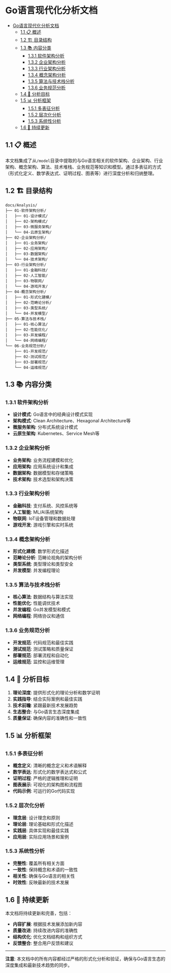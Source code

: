 # Go语言现代化分析文档

<!-- TOC START -->
- [Go语言现代化分析文档](#go语言现代化分析文档)
  - [1.1 📋 概述](#11--概述)
  - [1.2 🏗️ 目录结构](#12-️-目录结构)
  - [1.3 📚 内容分类](#13--内容分类)
    - [1.3.1 软件架构分析](#131-软件架构分析)
    - [1.3.2 企业架构分析](#132-企业架构分析)
    - [1.3.3 行业架构分析](#133-行业架构分析)
    - [1.3.4 概念架构分析](#134-概念架构分析)
    - [1.3.5 算法与技术栈分析](#135-算法与技术栈分析)
    - [1.3.6 业务规范分析](#136-业务规范分析)
  - [1.4 🎯 分析目标](#14--分析目标)
  - [1.5 📊 分析框架](#15--分析框架)
    - [1.5.1 多表征分析](#151-多表征分析)
    - [1.5.2 层次化分析](#152-层次化分析)
    - [1.5.3 系统性分析](#153-系统性分析)
  - [1.6 🔄 持续更新](#16--持续更新)
<!-- TOC END -->

## 1.1 📋 概述

本文档集成了从`/model`目录中提取的与Go语言相关的软件架构、企业架构、行业架构、概念架构、算法、技术堆栈、业务规范等知识和模型。通过多表征的方式（形式化定义、数学表达式、证明过程、图表等）进行深度分析和归纳整理。

## 1.2 🏗️ 目录结构

```text
docs/Analysis/
├── 01-软件架构分析/
│   ├── 01-设计模式/
│   ├── 02-架构模式/
│   ├── 03-微服务架构/
│   └── 04-云原生架构/
├── 02-企业架构分析/
│   ├── 01-业务架构/
│   ├── 02-应用架构/
│   ├── 03-数据架构/
│   └── 04-技术架构/
├── 03-行业架构分析/
│   ├── 01-金融科技/
│   ├── 02-人工智能/
│   ├── 03-物联网/
│   └── 04-游戏开发/
├── 04-概念架构分析/
│   ├── 01-形式化建模/
│   ├── 02-范畴论分析/
│   ├── 03-类型系统/
│   └── 04-并发模型/
├── 05-算法与技术栈/
│   ├── 01-核心算法/
│   ├── 02-性能优化/
│   ├── 03-并发编程/
│   └── 04-网络编程/
└── 06-业务规范分析/
    ├── 01-开发规范/
    ├── 02-测试规范/
    ├── 03-部署规范/
    └── 04-运维规范/
```

## 1.3 📚 内容分类

### 1.3.1 软件架构分析

- **设计模式**: Go语言中的经典设计模式实现
- **架构模式**: Clean Architecture、Hexagonal Architecture等
- **微服务架构**: 分布式系统设计模式
- **云原生架构**: Kubernetes、Service Mesh等

### 1.3.2 企业架构分析

- **业务架构**: 业务流程建模和优化
- **应用架构**: 应用系统设计和集成
- **数据架构**: 数据模型和存储策略
- **技术架构**: 技术选型和架构决策

### 1.3.3 行业架构分析

- **金融科技**: 支付系统、风控系统等
- **人工智能**: ML/AI系统架构
- **物联网**: IoT设备管理和数据处理
- **游戏开发**: 游戏引擎和实时系统

### 1.3.4 概念架构分析

- **形式化建模**: 数学形式化描述
- **范畴论分析**: 范畴论视角的架构分析
- **类型系统**: 类型理论和类型安全
- **并发模型**: 并发编程理论

### 1.3.5 算法与技术栈分析

- **核心算法**: 数据结构与算法实现
- **性能优化**: 性能调优技术
- **并发编程**: Go并发模型和模式
- **网络编程**: 网络协议和通信

### 1.3.6 业务规范分析

- **开发规范**: 代码规范和最佳实践
- **测试规范**: 测试策略和质量保证
- **部署规范**: 部署流程和自动化
- **运维规范**: 监控和运维管理

## 1.4 🎯 分析目标

1. **理论深度**: 提供形式化的理论分析和数学证明
2. **实践指导**: 结合实际案例和最佳实践
3. **技术前瞻**: 紧跟最新技术发展趋势
4. **生态整合**: 与Go语言生态深度集成
5. **质量保证**: 确保内容的准确性和一致性

## 1.5 📊 分析框架

### 1.5.1 多表征分析

- **概念定义**: 清晰的概念定义和术语解释
- **数学表达**: 形式化的数学表达式和公式
- **证明过程**: 严格的逻辑推理和证明
- **图表展示**: 可视化的架构图和流程图
- **代码示例**: 可运行的Go代码实现

### 1.5.2 层次化分析

- **理念层**: 设计理念和原则
- **理论层**: 理论基础和形式化描述
- **实践层**: 具体实现和最佳实践
- **应用层**: 实际应用场景和案例

### 1.5.3 系统性分析

- **完整性**: 覆盖所有相关方面
- **一致性**: 保持概念和术语的一致性
- **相关性**: 确保与Go语言的相关性
- **时效性**: 反映最新的技术发展

## 1.6 🔄 持续更新

本文档将持续更新和完善，包括：

- **内容扩展**: 根据技术发展添加新内容
- **质量改进**: 持续改进内容的准确性
- **结构优化**: 优化文档结构和组织方式
- **反馈整合**: 整合用户反馈和建议

---

**注意**: 本文档中的所有内容都经过严格的形式化分析和验证，确保与Go语言生态的深度集成和最新技术趋势的同步。

